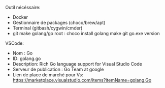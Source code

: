 Outil nécéssaire:
- Docker
- Gestionnaire de packages (choco/brew/apt)
- Terminal (gitbash/cygwin/cmder)
- git make golang/go
root : choco install golang make git
go.exe version

VSCode:
- Nom : Go
- ID: golang.go
- Description: Rich Go language support for Visual Studio Code
- Serveur de publication : Go Team at google
- Lien de place de marché pour Vs: https://marketplace.visualstudio.com/items?itemName=golang.Go


